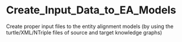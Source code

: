 # Create_Input_Data_to_EA_Models
Create proper input files to the entity alignment models (by using the turtle/XML/NTriple files of source and target knowledge graphs)

